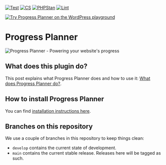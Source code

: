 [![Test](https://github.com/Emilia-Capital/progress-planner/actions/workflows/phpunit.yml/badge.svg)](https://github.com/Emilia-Capital/progress-planner/actions/workflows/phpunit.yml)
[![CS](https://github.com/Emilia-Capital/progress-planner/actions/workflows/cs.yml/badge.svg)](https://github.com/Emilia-Capital/progress-planner/actions/workflows/cs.yml)
[![PHPStan](https://github.com/Emilia-Capital/progress-planner/actions/workflows/phpstan.yml/badge.svg)](https://github.com/Emilia-Capital/progress-planner/actions/workflows/phpstan.yml)
[![Lint](https://github.com/Emilia-Capital/progress-planner/actions/workflows/lint.yml/badge.svg)](https://github.com/Emilia-Capital/progress-planner/actions/workflows/lint.yml)

[![Try Progress Planner on the WordPress playground](https://img.shields.io/badge/Try%20Progress%20Planner%20on%20the%20WordPress%20Playground-%23117AC9.svg?style=for-the-badge&logo=WordPress&logoColor=ddd)](https://playground.wordpress.net/#{"landingPage":"/wp-admin/admin.php?page=progress-planner","features":{"networking":true},"login":true,"plugins":["https://github-proxy.com/proxy/?repo=Emilia-Capital/progress-planner"],"steps":[{"step":"defineWpConfigConsts","consts":{"IS_PLAYGROUND_PREVIEW":true}}]})

# Progress Planner

![Progress Planner - Powering your website's progress](https://repository-images.githubusercontent.com/753019432/5ca27f0c-4380-4b01-a18c-1c7633262659)

## What does this plugin do?

This post explains what Progress Planner does and how to use it: [What does Progress Planner do?](https://prpl.fyi/explainer).

## How to install Progress Planner

You can find [installation instructions here](https://prpl.fyi/install).

## Branches on this repository

We use a couple of branches in this repository to keep things clean:

- `develop` contains the current state of development.
- `main` contains the current stable release. Releases here will be tagged as such.

